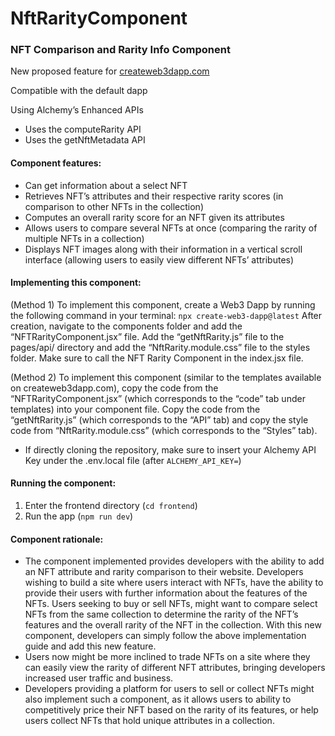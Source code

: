 # NftRarityComponent
### NFT Comparison and Rarity Info Component

New proposed feature for [createweb3dapp.com](createweb3dapp.com)

Compatible with the default dapp

Using Alchemy’s Enhanced APIs
* Uses the computeRarity API
* Uses the getNftMetadata API


#### Component features:
* Can get information about a select NFT
* Retrieves NFT’s attributes and their respective rarity scores (in comparison to other NFTs in the collection)
* Computes an overall rarity score for an NFT given its attributes
* Allows users to compare several NFTs at once (comparing the rarity of multiple NFTs in a collection)
* Displays NFT images along with their information in a vertical scroll interface (allowing users to easily view different NFTs’ attributes) 

#### Implementing this component:
(Method 1) To implement this component, create a Web3 Dapp by running the following command in your terminal: ```npx create-web3-dapp@latest```
After creation, navigate to the components folder and add the “NFTRarityComponent.jsx” file. Add the “getNftRarity.js” file to the pages/api/ directory and add the “NftRarity.module.css” file to the styles folder. Make sure to call the NFT Rarity Component in the index.jsx file.

(Method 2) To implement this component (similar to the templates available on createweb3dapp.com), copy the code from the “NFTRarityComponent.jsx” (which corresponds to the “code” tab under templates) into your component file. Copy the code from the “getNftRarity.js” (which corresponds to the “API” tab) and copy the style code from “NftRarity.module.css” (which corresponds to the “Styles” tab).

* If directly cloning the repository, make sure to insert your Alchemy API Key under the .env.local file (after ```ALCHEMY_API_KEY=```)

#### Running the component:
1) Enter the frontend directory (```cd frontend```)
2) Run the app (```npm run dev```)

#### Component rationale:
* The component implemented provides developers with the ability to add an NFT attribute and rarity comparison to their website. Developers wishing to build a site where users interact with NFTs, have the ability to provide their users with further information about the features of the NFTs. Users seeking to buy or sell NFTs, might want to compare select NFTs from the same collection to determine the rarity of the NFT’s features and the overall rarity of the NFT in the collection. With this new component, developers can simply follow the above implementation guide and add this new feature.
* Users now might be more inclined to trade NFTs on a site where they can easily view the rarity of different NFT attributes, bringing developers increased user traffic and business.
* Developers providing a platform for users to sell or collect NFTs might also implement such a component, as it allows users to ability to competitively price their NFT based on the rarity of its features, or help users collect NFTs that hold unique attributes in a collection.

